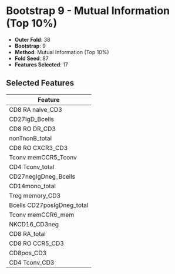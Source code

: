 # Bootstrap 9 - Mutual Information (Top 10%)

- **Outer Fold**: 38
- **Bootstrap**: 9
- **Method**: Mutual Information (Top 10%)
- **Fold Seed**: 87
- **Features Selected**: 17

## Selected Features

| Feature |
|---------|
| CD8 RA naive_CD3 |
| CD27IgD_Bcells |
| CD8 RO DR_CD3 |
| nonTnonB_total |
| CD8 RO CXCR3_CD3 |
| Tconv memCCR5_Tconv |
| CD4 Tconv_total |
| CD27negIgDneg_Bcells |
| CD14mono_total |
| Treg memory_CD3 |
| Bcells CD27posIgDneg_total |
| Tconv memCCR6_mem |
| NKCD16_CD3neg |
| CD8 RA_total |
| CD8 RO CCR5_CD3 |
| CD8pos_CD3 |
| CD4 Tconv_CD3 |
